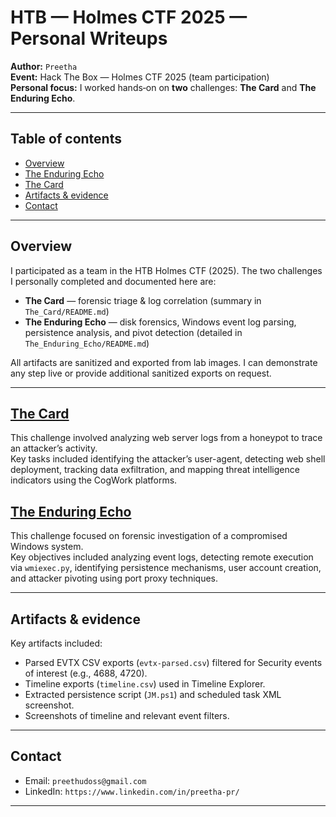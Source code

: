 # HTB — Holmes CTF 2025 — Personal Writeups

**Author:** `Preetha`  
**Event:** Hack The Box — Holmes CTF 2025 (team participation)  
**Personal focus:** I worked hands‑on on **two** challenges: **The Card** and **The Enduring Echo**.  

---

## Table of contents
- [Overview](#overview)
- [The Enduring Echo](#the-enduring-echo)
- [The Card](#the-card)
- [Artifacts & evidence](#artifacts--evidence)
- [Contact](#contact)

---

## Overview
I participated as a team in the HTB Holmes CTF (2025). The two challenges I personally completed and documented here are:

- **The Card** — forensic triage & log correlation (summary in `The_Card/README.md`)  
- **The Enduring Echo** — disk forensics, Windows event log parsing, persistence analysis, and pivot detection (detailed in `The_Enduring_Echo/README.md`)

All artifacts are sanitized and exported from lab images. I can demonstrate any step live or provide additional sanitized exports on request.

---
## [The Card](/HTB-Holmes-CTF/The_Card.md)

This challenge involved analyzing web server logs from a honeypot to trace an attacker’s activity.  
Key tasks included identifying the attacker’s user-agent, detecting web shell deployment, tracking data exfiltration, and mapping threat intelligence indicators using the CogWork platforms.

## [The Enduring Echo](/HTB-Holmes-CTF/The_Enduring_Echo.md)

This challenge focused on forensic investigation of a compromised Windows system.  
Key objectives included analyzing event logs, detecting remote execution via `wmiexec.py`, identifying persistence mechanisms, user account creation, and attacker pivoting using port proxy techniques.

---
## Artifacts & evidence
Key artifacts included:
- Parsed EVTX CSV exports (`evtx-parsed.csv`) filtered for Security events of interest (e.g., 4688, 4720).  
- Timeline exports (`timeline.csv`) used in Timeline Explorer.  
- Extracted persistence script (`JM.ps1`) and scheduled task XML screenshot.  
- Screenshots of timeline and relevant event filters.

---

## Contact
- Email: `preethudoss@gmail.com`  
- LinkedIn: `https://www.linkedin.com/in/preetha-pr/`

---